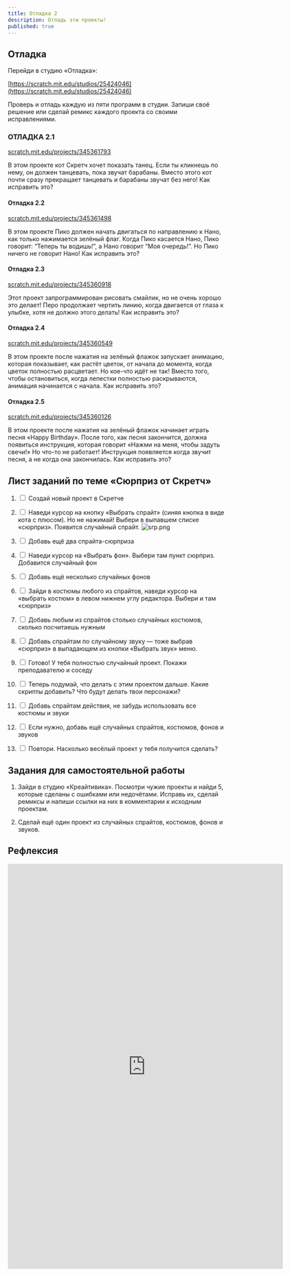 ```yaml
---
title: Отладка 2
description: Отладь эти проекты!
published: true
---
```


## Отладка
Перейди в студию «Отладка»: 

[https://scratch.mit.edu/studios/25424046](https://scratch.mit.edu/studios/25424046)  

Проверь и отладь каждую из пяти программ в студии.
Запиши своё решение или сделай ремикс каждого проекта со своими исправлениями.

### ОТЛАДКА  2.1

[scratch.mit.edu/projects/345361793](https://scratch.mit.edu/projects/345361793)

В этом проекте кот Скретч хочет показать танец. Если ты кликнешь по нему, он должен танцевать, пока звучат барабаны. Вместо этого кот почти сразу прекращает танцевать и барабаны звучат без него! Как исправить это?

#### Отладка 2.2

[scratch.mit.edu/projects/345361498](https://scratch.mit.edu/projects/345361498) 

В этом проекте Пико должен начать двигаться по направлению к Нано, как только нажимается зелёный флаг. Когда Пико касается Нано, Пико говорит:  “Теперь ты водишь!”, а Нано говорит “Моя очередь!”. Но Пико ничего не говорит Нано!  Как исправить это?

#### Отладка 2.3

[scratch.mit.edu/projects/345360918](https://scratch.mit.edu/projects/345361498) 

Этот проект запрограммирован рисовать смайлик, но не очень хорошо это делает! Перо продолжает чертить линию, когда двигается от глаза к улыбке, хотя не должно этого делать! Как исправить это?

#### Отладка 2.4

[scratch.mit.edu/projects/345360549](https://scratch.mit.edu/projects/345360549) 

В этом проекте после нажатия на зелёный флажок запускает анимацию, которая показывает, как растёт цветок, от начала до момента, когда цветок полностью расцветает. Но кое-что идёт не так! Вместо того, чтобы остановиться, когда лепестки полностью раскрываются, анимация начинается с начала. Как исправить это?

#### Отладка 2.5

[scratch.mit.edu/projects/345360126](https://scratch.mit.edu/projects/345360126) 

В этом проекте после нажатия на зелёный флажок начинает играть песня «Happy Birthday». После того, как песня закончится, должна появиться инструкция, которая говорит «Нажми на меня, чтобы задуть свечи!» Но что-то не работает! Инструкция появляется когда звучит песня, а не когда она закончилась.
Как исправить это?

## Лист заданий по теме «Сюрприз от Скретч»
1. <input type="checkbox"> Создай новый проект в Скретче
2. <input type="checkbox"> Наведи курсор на кнопку «Выбрать спрайт» (синяя кнопка в виде кота с плюсом). Но не нажимай! Выбери в выпавшем списке «сюрприз». Появится случайный спрайт.
![srp.png]({{site.baseurl}}/lessons/otladkan2/srp.png)

3. <input type="checkbox"> Добавь ещё два спрайта-сюрприза
4. <input type="checkbox"> Наведи курсор на «Выбрать фон». Выбери там пункт сюрприз. Добавится случайный фон
5. <input type="checkbox"> Добавь ещё несколько случайных фонов
6. <input type="checkbox"> Зайди в костюмы любого из спрайтов, наведи курсор на «выбрать костюм» в левом нижнем углу редактора. Выбери и там «сюрприз»
7. <input type="checkbox"> Добавь любым из спрайтов столько случайных костюмов, сколько посчитаешь нужным
8. <input type="checkbox"> Добавь спрайтам по случайному звуку — тоже выбрав «сюрприз» в выпадающем из кнопки «Выбрать звук» меню.
9. <input type="checkbox"> Готово! У тебя полностью случайный проект. Покажи преподавателю и соседу
10. <input type="checkbox"> Теперь подумай, что делать с этим проектом дальше. Какие скрипты добавить? Что будут делать твои персонажи?
11. <input type="checkbox"> Добавь спрайтам действия, не забудь использовать все костюмы и звуки
12. <input type="checkbox"> Если нужно, добавь ещё случайных спрайтов, костюмов, фонов и звуков
13. <input type="checkbox"> Повтори. Насколько весёлый проект у тебя получится сделать?

## Задания для самостоятельной работы
1) Зайди в студию «Креайтивика». Посмотри чужие проекты и найди 5, которые сделаны с ошибками или недочётами. Исправь их, сделай ремиксы и напиши ссылки на них в комментарии к исходным проектам.

2) Сделай ещё один проект из случайных спрайтов, костюмов, фонов и звуков. 

## Рефлексия

<iframe src="https://docs.google.com/forms/d/e/1FAIpQLSdJu7_eB2FYAjK4-WGPomclrN6DUmitJT6BOTP5YbkwS2TgXg/viewform?embedded=true" width="640" height="943" frameborder="0" marginheight="0" marginwidth="0">Загрузка…</iframe>


